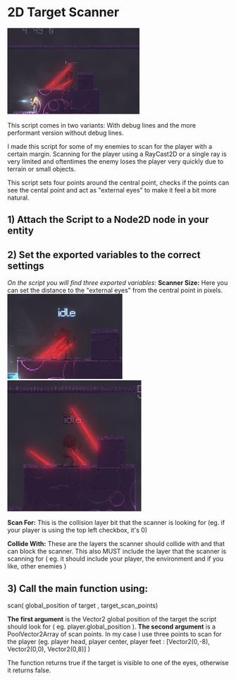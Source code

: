 # 2D Target Scanner

![](bottomless_scanner.gif?raw=true)

This script comes in two variants:
With debug lines and the more performant version without debug lines.

I made this script for some of my enemies to scan for the player with a certain margin.
Scanning for the player using a RayCast2D or a single ray is very limited and oftentimes the enemy loses the player very quickly due to terrain or small objects.

This script sets four points around the central point, checks if the points can see the cental point and act as "external eyes" to make it feel a bit more natural.

## 1) Attach the Script to a Node2D node in your entity 
## 2) Set the exported variables to the correct settings

*On the script you will find three exported variables:*
**Scanner Size:**
Here you can set the distance to the "external eyes" from the central point in pixels.
![Scanner Size: 8](readme_scanner_size_8.jpg?raw=true)
![Scanner Size: 48](readme_scanner_size_48.jpg?raw=true)

**Scan For:**
This is the collision layer bit that the scanner is looking for (eg. if your player is using the top left checkbox, it's 0)

**Collide With:**
These are the layers the scanner should collide with and that can block the scanner. This also MUST include the layer that the scanner is scanning for ( eg. it should include your player, the environment and if you like, other enemies )

## 3) Call the main function using:

scan( global_position of target , target_scan_points)

**The first argument** is the Vector2 global position of the target the script should look for ( eg. player.global_position ).
**The second argument** is a PoolVector2Array of scan points. In my case I use three points to scan for the player (eg. player head, player center, player feet : [Vector2(0,-8), Vector2(0,0), Vector2(0,8)] ) 

The function returns true if the target is visible to one of the eyes, otherwise it returns false.
